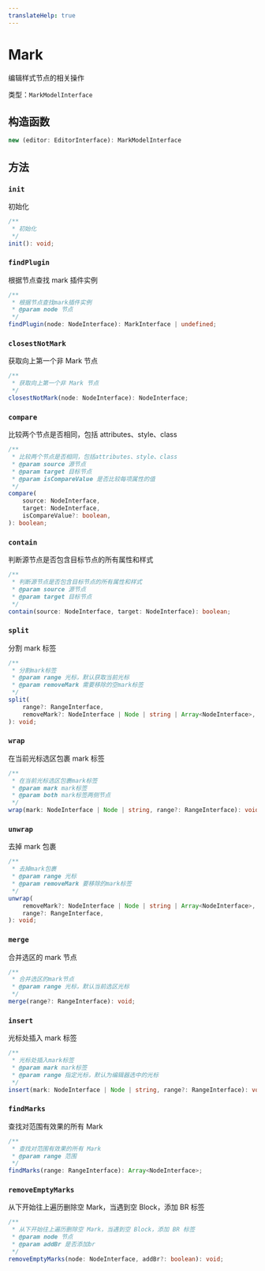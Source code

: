 ```yaml
---
translateHelp: true
---
```


# Mark

编辑样式节点的相关操作

类型：`MarkModelInterface`

## 构造函数

```ts
new (editor: EditorInterface): MarkModelInterface
```

## 方法

### `init`

初始化

```ts
/**
 * 初始化
 */
init(): void;
```

### `findPlugin`

根据节点查找 mark 插件实例

```ts
/**
 * 根据节点查找mark插件实例
 * @param node 节点
 */
findPlugin(node: NodeInterface): MarkInterface | undefined;
```

### `closestNotMark`

获取向上第一个非 Mark 节点

```ts
/**
 * 获取向上第一个非 Mark 节点
 */
closestNotMark(node: NodeInterface): NodeInterface;
```

### `compare`

比较两个节点是否相同，包括 attributes、style、class

```ts
/**
 * 比较两个节点是否相同，包括attributes、style、class
 * @param source 源节点
 * @param target 目标节点
 * @param isCompareValue 是否比较每项属性的值
 */
compare(
    source: NodeInterface,
    target: NodeInterface,
    isCompareValue?: boolean,
): boolean;
```

### `contain`

判断源节点是否包含目标节点的所有属性和样式

```ts
/**
 * 判断源节点是否包含目标节点的所有属性和样式
 * @param source 源节点
 * @param target 目标节点
 */
contain(source: NodeInterface, target: NodeInterface): boolean;
```

### `split`

分割 mark 标签

```ts
/**
 * 分割mark标签
 * @param range 光标，默认获取当前光标
 * @param removeMark 需要移除的空mark标签
 */
split(
    range?: RangeInterface,
    removeMark?: NodeInterface | Node | string | Array<NodeInterface>,
): void;
```

### `wrap`

在当前光标选区包裹 mark 标签

```ts
/**
 * 在当前光标选区包裹mark标签
 * @param mark mark标签
 * @param both mark标签两侧节点
 */
wrap(mark: NodeInterface | Node | string, range?: RangeInterface): void;
```

### `unwrap`

去掉 mark 包裹

```ts
/**
 * 去掉mark包裹
 * @param range 光标
 * @param removeMark 要移除的mark标签
 */
unwrap(
    removeMark?: NodeInterface | Node | string | Array<NodeInterface>,
    range?: RangeInterface,
): void;
```

### `merge`

合并选区的 mark 节点

```ts
/**
 * 合并选区的mark节点
 * @param range 光标，默认当前选区光标
 */
merge(range?: RangeInterface): void;
```

### `insert`

光标处插入 mark 标签

```ts
/**
 * 光标处插入mark标签
 * @param mark mark标签
 * @param range 指定光标，默认为编辑器选中的光标
 */
insert(mark: NodeInterface | Node | string, range?: RangeInterface): void;
```

### `findMarks`

查找对范围有效果的所有 Mark

```ts
/**
 * 查找对范围有效果的所有 Mark
 * @param range 范围
 */
findMarks(range: RangeInterface): Array<NodeInterface>;
```

### `removeEmptyMarks`

从下开始往上遍历删除空 Mark，当遇到空 Block，添加 BR 标签

```ts
/**
 * 从下开始往上遍历删除空 Mark，当遇到空 Block，添加 BR 标签
 * @param node 节点
 * @param addBr 是否添加br
 */
removeEmptyMarks(node: NodeInterface, addBr?: boolean): void;
```
